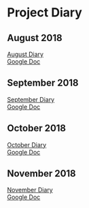  # Project Diary
 
 
 ## August 2018
 [August Diary](August) <br/>
 [Google Doc](https://docs.google.com/document/d/1GnvgjYzL83FI56FLFFlpsr6_PF3iYInyF_VPLJrTpSg/edit?usp=sharing)
 
 ## September 2018
 [September Diary](September) <br/>
 [Google Doc](https://docs.google.com/document/d/1uwlA1XBG-7d4zR7V0YNRapQCY-8LhZa6LnOo04tYwD0/edit?usp=sharing)
 
 ## October 2018
 [October Diary](October) <br/>
 [Google Doc](https://docs.google.com/document/d/1m6spO5fYu5hlowNRglP-JaOYgSmc8VlVya1rmwW0h2A/edit?usp=sharing)
 
 ## November 2018 
 [November Diary](November) <br/>
 [Google Doc](https://github.com/user/repo/blob/branch/other_file.md)
